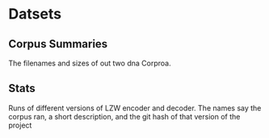 # Datsets

## Corpus Summaries

The filenames and sizes of out two dna Corproa.

## Stats

Runs of different versions of LZW encoder and decoder. The names say the corpus ran, a short description, and the git hash of that version of the project
